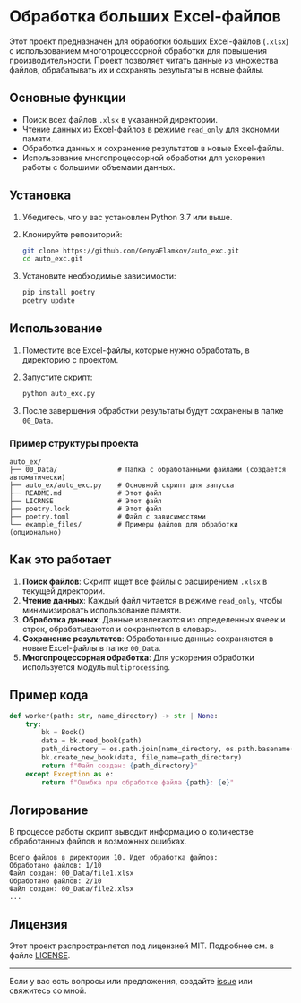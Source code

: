 # Обработка больших Excel-файлов

Этот проект предназначен для обработки больших Excel-файлов (`.xlsx`) с использованием многопроцессорной обработки для повышения производительности. Проект позволяет читать данные из множества файлов, обрабатывать их и сохранять результаты в новые файлы.

## Основные функции

- Поиск всех файлов `.xlsx` в указанной директории.
- Чтение данных из Excel-файлов в режиме `read_only` для экономии памяти.
- Обработка данных и сохранение результатов в новые Excel-файлы.
- Использование многопроцессорной обработки для ускорения работы с большими объемами данных.

## Установка

1. Убедитесь, что у вас установлен Python 3.7 или выше.
2. Клонируйте репозиторий:

   ```bash
   git clone https://github.com/GenyaElamkov/auto_exc.git
   cd auto_exc.git
   ```

3. Установите необходимые зависимости:

   ```bash
   pip install poetry
   poetry update
   ```

## Использование

1. Поместите все Excel-файлы, которые нужно обработать, в директорию с проектом.
2. Запустите скрипт:

   ```bash
   python auto_exc.py
   ```

3. После завершения обработки результаты будут сохранены в папке `00_Data`.

### Пример структуры проекта

```
auto_ex/
├── 00_Data/               # Папка с обработанными файлами (создается автоматически)
├── auto_ex/auto_exc.py    # Основной скрипт для запуска
├── README.md              # Этот файл
├── LICRNSE                # Этот файл
├── poetry.lock            # Этот файл
├── poetry.toml            # Файл с зависимостями
└── example_files/         # Примеры файлов для обработки (опционально)
```

## Как это работает

1. **Поиск файлов**: Скрипт ищет все файлы с расширением `.xlsx` в текущей директории.
2. **Чтение данных**: Каждый файл читается в режиме `read_only`, чтобы минимизировать использование памяти.
3. **Обработка данных**: Данные извлекаются из определенных ячеек и строк, обрабатываются и сохраняются в словарь.
4. **Сохранение результатов**: Обработанные данные сохраняются в новые Excel-файлы в папке `00_Data`.
5. **Многопроцессорная обработка**: Для ускорения обработки используется модуль `multiprocessing`.

## Пример кода

```python
def worker(path: str, name_directory) -> str | None:
    try:
        bk = Book()
        data = bk.reed_book(path)
        path_directory = os.path.join(name_directory, os.path.basename(path))
        bk.create_new_book(data, file_name=path_directory)
        return f"Файл создан: {path_directory}"
    except Exception as e:
        return f"Ошибка при обработке файла {path}: {e}"
```

## Логирование

В процессе работы скрипт выводит информацию о количестве обработанных файлов и возможных ошибках.

```
Всего файлов в директории 10. Идет обработка файлов:
Обработано файлов: 1/10
Файл создан: 00_Data/file1.xlsx
Обработано файлов: 2/10
Файл создан: 00_Data/file2.xlsx
...
```

## Лицензия

Этот проект распространяется под лицензией MIT. Подробнее см. в файле [LICENSE](LICENSE).

---

Если у вас есть вопросы или предложения, создайте [issue](https://github.com/GenyaElamkov/auto_exc/issues) или свяжитесь со мной.
